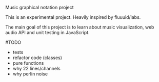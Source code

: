 Music graphical notation project

This is an experimental project.
Heavily inspired by fluuuid/labs.

The main goal of this project is to learn about music visualization,
web audio API and unit testing in JavaScript.   

#TODO

- tests
- refactor code (classes)
- pure functions
- why 22 lines/channels
- why perlin noise
